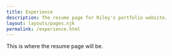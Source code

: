 ```yaml
---
title: Experience   
description: The resume page for Riley's portfolio website. 
layout: layouts/pages.njk
permalink: /experience.html
---
```


This is where the resume page will be. 